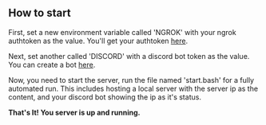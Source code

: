 ## How to start
First, set a new environment variable called 'NGROK' with your ngrok authtoken as the value. You'll get your authtoken [here](https://dashboard.ngrok.com).

Next, set another called 'DISCORD' with a discord bot token as the value. You can create a bot [here](https://discord.com/developers/applications).

Now, you need to start the server, run the file named 'start.bash' for a fully automated run. This includes hosting a local server with the server ip as the content, and your discord bot showing the ip as it's status.

**That's It! You server is up and running.**
